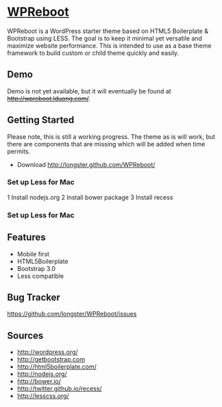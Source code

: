 [WPReboot](http://lduong.com "WPReboot - coming soon")
===============
WPReboot is a WordPress starter theme based on HTML5 Boilerplate & Bootstrap using LESS. The goal is to keep it minimal yet versatile and maximize website performance. This is intended to use as a base theme framework to build custom or child theme quickly and easily. 

Demo
---------------
Demo is not yet available, but it will eventually be found at ~~http://wpreboot.lduong.com/~~.  

Getting Started
---------------
Please note, this is still a working progress. The theme as is will work, but there are components that are missing which will be added when time permits.
- Download http://longster.github.com/WPReboot/

### Set up Less for Mac
1 Install nodejs.org
2 Install bower package
3 Install recess


### Set up Less for Mac


Features
---------------
- Mobile first
- HTML5Boilerplate
- Bootstrap 3.0
- Less compatible


Bug Tracker
---------------
https://github.com/longster/WPReboot/issues

Sources
---------------
* http://wordpress.org/
* http://getbootstrap.com
* http://html5boilerplate.com/
* http://nodejs.org/
* http://bower.io/
* http://twitter.github.io/recess/
* http://lesscss.org/
